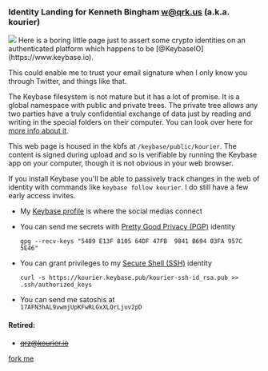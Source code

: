 
<link rel="stylesheet" href="/css/modest.css">

<!--
<style>
  body          { text-align: center; width: 888px; margin:40px; color:#333; font-size: large; }
  a, a:visited  { color: black; }
  code          {background-color: #f8f8f8; padding:5px;}
  li            { margin:5px; }
  p             {margin:30px 0;}
  img#avatar    {margin:30px; float: right; }
</style>
-->


### Identity Landing for Kenneth Bingham <w@qrk.us> (a.k.a. kourier)

<img id="avatar" src="https://graph.facebook.com/748526162/picture?type=large">
Here is a boring little page just to assert some crypto identities on an
authenticated platform which happens to be [@KeybaseIO](https://www.keybase.io). 

This could enable me to trust your email signature when I only know you through
Twitter, and things like that.

The Keybase filesystem is not mature but it has a lot of promise. It is a global
namespace with public and private trees. The private tree allows any two parties
have a truly confidential exchange of data just by reading and writing in the
special folders on their computer. You can look over here for [more info about
it](https://keybase.io/docs/kbfs).

This web page is housed in the kbfs at `/keybase/public/kourier`. The content
is signed during upload and so is verifiable by running the Keybase app on your
computer, though it is not obvious in your web browser.

If you install Keybase you'll be able to passively track changes in the web
of identity with commands like `keybase follow kourier`. I do still have a few
early access invites.


- My [Keybase profile](https://keybase.io/kourier) is where the social medias
  connect

- You can send me secrets with [Pretty Good Privacy
  (PGP)](/blob/kourier-pgp-0xB69403FA957C5E46.asc) identity

  ```
  gpg --recv-keys "5489 E13F 8105 64DF 47FB  9841 B694 03FA 957C 5E46"
  ```

- You can grant privileges to my [Secure Shell (SSH)](/blob/kourier-ssh-id_rsa.pub)
  identity

  ```
  curl -s https://kourier.keybase.pub/kourier-ssh-id_rsa.pub >> .ssh/authorized_keys
  ```

- You can send me satoshis at  
  `17AFN3hAL9vwmjUpKFwRLGxXLQrLjuv2pD`


#### Retired:
- ~~<qrz@kourier.io>~~




[fork me](https://github.com/qrkourier/keybase-landing)

<!-- 
<img style="float: right;" src="https://www.gravatar.com/avatar/b5d22dc4919ddfb892d5fbe38d5ca7bb"> 
<img src="/anniedroolnecklace.jpg" width="444"
height="333"> 
-->

